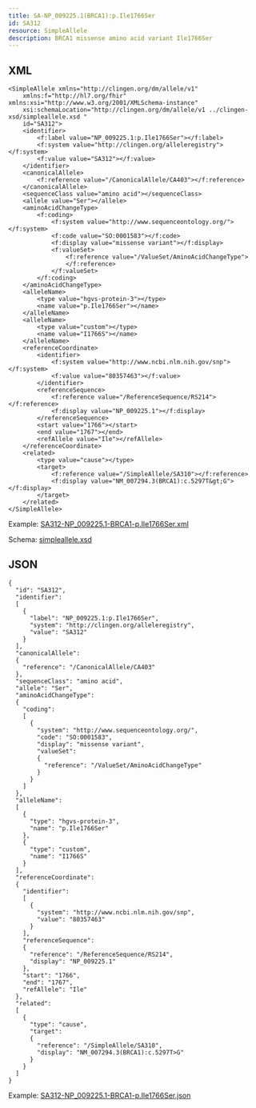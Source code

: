 ```yaml
---
title: SA-NP_009225.1(BRCA1):p.Ile1766Ser
id: SA312
resource: SimpleAllele
description: BRCA1 missense amino acid variant Ile1766Ser
---
```


XML 
---

	<SimpleAllele xmlns="http://clingen.org/dm/allele/v1"
		xmlns:f="http://hl7.org/fhir" xmlns:xsi="http://www.w3.org/2001/XMLSchema-instance"
		xsi:schemaLocation="http://clingen.org/dm/allele/v1 ../clingen-xsd/simpleallele.xsd "
		id="SA312">
		<identifier>
			<f:label value="NP_009225.1:p.Ile1766Ser"></f:label>
			<f:system value="http://clingen.org/alleleregistry"></f:system>
			<f:value value="SA312"></f:value>
		</identifier>
		<canonicalAllele>
			<f:reference value="/CanonicalAllele/CA403"></f:reference>
		</canonicalAllele>
		<sequenceClass value="amino acid"></sequenceClass>
		<allele value="Ser"></allele>
		<aminoAcidChangeType>
			<f:coding>
				<f:system value="http://www.sequenceontology.org/"></f:system>
				<f:code value="SO:0001583"></f:code>
				<f:display value="missense variant"></f:display>
				<f:valueSet>
					<f:reference value="/ValueSet/AminoAcidChangeType">
					</f:reference>
				</f:valueSet>
			</f:coding>
		</aminoAcidChangeType>
		<alleleName>
			<type value="hgvs-protein-3"></type>
			<name value="p.Ile1766Ser"></name>
		</alleleName>
		<alleleName>
			<type value="custom"></type>
			<name value="I1766S"></name>
		</alleleName>
		<referenceCoordinate>
			<identifier>
				<f:system value="http://www.ncbi.nlm.nih.gov/snp"></f:system>
				<f:value value="80357463"></f:value>
			</identifier>
			<referenceSequence>
				<f:reference value="/ReferenceSequence/RS214"></f:reference>
				<f:display value="NP_009225.1"></f:display>
			</referenceSequence>
			<start value="1766"></start>
			<end value="1767"></end>
			<refAllele value="Ile"></refAllele>
		</referenceCoordinate>
		<related>
			<type value="cause"></type>
			<target>
				<f:reference value="/SimpleAllele/SA310"></f:reference>
				<f:display value="NM_007294.3(BRCA1):c.5297T&gt;G"></f:display>
			</target>
		</related>
	</SimpleAllele>

Example: [SA312-NP_009225.1-BRCA1-p.Ile1766Ser.xml](/main/resources/example-xml/SA312-NP_009225.1-BRCA1-p.Ile1766Ser.xml)

Schema:  [simpleallele.xsd](/main/resources/clingen-xsd/simpleallele.xsd)

JSON
----

	{
	  "id": "SA312",
	  "identifier": 
	  [
		{
		  "label": "NP_009225.1:p.Ile1766Ser",
		  "system": "http://clingen.org/alleleregistry",
		  "value": "SA312"
		}
	  ],
	  "canonicalAllele": 
	  {
		"reference": "/CanonicalAllele/CA403"
	  },
	  "sequenceClass": "amino acid",
	  "allele": "Ser",
	  "aminoAcidChangeType": 
	  {
		"coding": 
		[
		  {
			"system": "http://www.sequenceontology.org/",
			"code": "SO:0001583",
			"display": "missense variant",
			"valueSet": 
			{
			  "reference": "/ValueSet/AminoAcidChangeType"
			}
		  }
		]
	  },
	  "alleleName": 
	  [
		{
		  "type": "hgvs-protein-3",
		  "name": "p.Ile1766Ser"
		},
		{
		  "type": "custom",
		  "name": "I1766S"
		}
	  ],
	  "referenceCoordinate": 
	  {
		"identifier": 
		[
		  {
			"system": "http://www.ncbi.nlm.nih.gov/snp",
			"value": "80357463"
		  }
		],
		"referenceSequence": 
		{
		  "reference": "/ReferenceSequence/RS214",
		  "display": "NP_009225.1"
		},
		"start": "1766",
		"end": "1767",
		"refAllele": "Ile"
	  },
	  "related": 
	  [
		{
		  "type": "cause",
		  "target": 
		  {
			"reference": "/SimpleAllele/SA310",
			"display": "NM_007294.3(BRCA1):c.5297T>G"
		  }
		}
	  ]
	}
	
Example: [SA312-NP_009225.1-BRCA1-p.Ile1766Ser.json](/main/resources/example-json/SA312-NP_009225.1-BRCA1-p.Ile1766Ser.json)